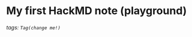 # My first HackMD note (playground)

###### tags: `Tag(change me!)`

<!--stackedit_data:
eyJoaXN0b3J5IjpbLTE4NzM0NDUyODBdfQ==
-->